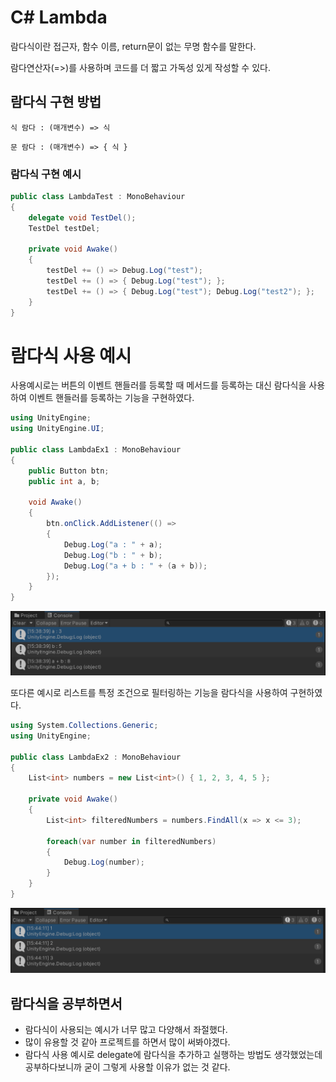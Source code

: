 # C# Lambda

람다식이란 접근자, 함수 이름, return문이 없는 무명 함수를 말한다.

람다연산자(=>)를 사용하며 코드를 더 짧고 가독성 있게 작성할 수 있다.

## 람다식 구현 방법

`식 람다 : (매개변수) => 식`

`문 람다 : (매개변수) => { 식 }`

### 람다식 구현 예시

```csharp
public class LambdaTest : MonoBehaviour
{
    delegate void TestDel();
    TestDel testDel;

    private void Awake()
    {
        testDel += () => Debug.Log("test");
        testDel += () => { Debug.Log("test"); };
        testDel += () => { Debug.Log("test"); Debug.Log("test2"); };
    }
}
```

# 람다식 사용 예시

사용예시로는 버튼의 이벤트 핸들러를 등록할 때 메서드를 등록하는 대신 람다식을 사용하여 이벤트 핸들러를 등록하는 기능을 구현하였다.

```csharp
using UnityEngine;
using UnityEngine.UI;

public class LambdaEx1 : MonoBehaviour
{
    public Button btn;
    public int a, b;

    void Awake()
    {
        btn.onClick.AddListener(() =>
        {
            Debug.Log("a : " + a);
            Debug.Log("b : " + b);
            Debug.Log("a + b : " + (a + b));
        });
    }
}
```

![LambdaEx1](LambdaEx1.png)

또다른 예시로 리스트를 특정 조건으로 필터링하는 기능을 람다식을 사용하여 구현하였다.

```csharp
using System.Collections.Generic;
using UnityEngine;

public class LambdaEx2 : MonoBehaviour
{
    List<int> numbers = new List<int>() { 1, 2, 3, 4, 5 };

    private void Awake()
    {
        List<int> filteredNumbers = numbers.FindAll(x => x <= 3);

        foreach(var number in filteredNumbers)
        {
            Debug.Log(number);
        }
    }
}
```

![LambdaEx2](LambdaEx2.png)

## 람다식을 공부하면서

- 람다식이 사용되는 예시가 너무 많고 다양해서 좌절했다.
- 많이 유용할 것 같아 프로젝트를 하면서 많이 써봐야겠다.
- 람다식 사용 예시로 delegate에 람다식을 추가하고 실행하는 방법도 생각했었는데 공부하다보니까 굳이 그렇게 사용할 이유가 없는 것 같다.